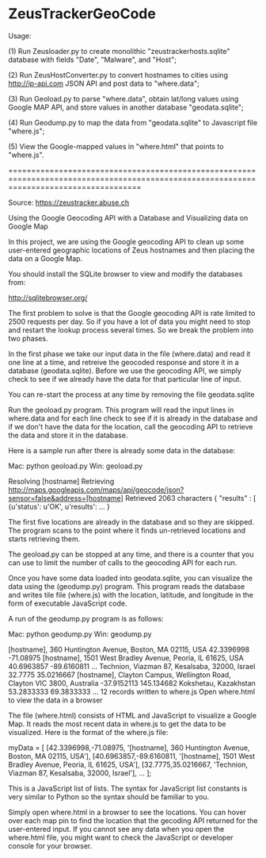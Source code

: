 # ZeusTrackerGeoCode

Usage:

(1) Run Zeusloader.py to create monolithic "zeustrackerhosts.sqlite" database with fields "Date", "Malware", and "Host";

(2) Run ZeusHostConverter.py to convert hostnames to cities using http://ip-api.com JSON API and post data to "where.data";

(3) Run Geoload.py to parse "where.data", obtain lat/long values using Google MAP API, and store values in another database "geodata.sqlite";

(4) Run Geodump.py to map the data from "geodata.sqlite" to Javascript file "where.js";

(5) View the Google-mapped values in "where.html" that points to "where.js".

=========================================================================================================================================

Source: https://zeustracker.abuse.ch

Using the Google Geocoding API with a Database and Visualizing data on Google Map

In this project, we are using the Google geocoding API to clean up some user-entered geographic locations of Zeus hostnames and then placing the data on a Google Map.

You should install the SQLite browser to view and modify the databases from:

http://sqlitebrowser.org/

The first problem to solve is that the Google geocoding API is rate limited to 2500 requests per day. So if you have a lot of data you might need to stop and restart the lookup process several times. So we break the problem into two phases.

In the first phase we take our input data in the file (where.data) and read it one line at a time, and retreive the geocoded response and store it in a database (geodata.sqlite). Before we use the geocoding API, we simply check to see if we already have the data for that particular line of input.

You can re-start the process at any time by removing the file geodata.sqlite

Run the geoload.py program. This program will read the input lines in where.data and for each line check to see if it is already in the database and if we don't have the data for the location, call the geocoding API to retrieve the data and store it in the database.

Here is a sample run after there is already some data in the database:

Mac: python geoload.py Win: geoload.py


Resolving [hostname] Retrieving http://maps.googleapis.com/maps/api/geocode/json?sensor=false&address=[hostname] Retrieved 2063 characters { "results" : [
{u'status': u'OK', u'results': ... }


The first five locations are already in the database and so they are skipped. The program scans to the point where it finds un-retrieved locations and starts retrieving them.

The geoload.py can be stopped at any time, and there is a counter that you can use to limit the number of calls to the geocoding API for each run.

Once you have some data loaded into geodata.sqlite, you can visualize the data using the (geodump.py) program. This program reads the database and writes tile file (where.js) with the location, latitude, and longitude in the form of executable JavaScript code.

A run of the geodump.py program is as follows:

Mac: python geodump.py Win: geodump.py

[hostname], 360 Huntington Avenue, Boston, MA 02115, USA 42.3396998 -71.08975 [hostname], 1501 West Bradley Avenue, Peoria, IL 61625, USA 40.6963857 -89.6160811 ... Technion, Viazman 87, Kesalsaba, 32000, Israel 32.7775 35.0216667 [hostname], Clayton Campus, Wellington Road, Clayton VIC 3800, Australia -37.9152113 145.134682 Kokshetau, Kazakhstan 53.2833333 69.3833333 ... 12 records written to where.js Open where.html to view the data in a browser

The file (where.html) consists of HTML and JavaScript to visualize a Google Map. It reads the most recent data in where.js to get the data to be visualized. Here is the format of the where.js file:

myData = [ [42.3396998,-71.08975, '[hostname], 360 Huntington Avenue, Boston, MA 02115, USA'], [40.6963857,-89.6160811, '[hostname], 1501 West Bradley Avenue, Peoria, IL 61625, USA'], [32.7775,35.0216667, 'Technion, Viazman 87, Kesalsaba, 32000, Israel'], ... ];

This is a JavaScript list of lists. The syntax for JavaScript list constants is very similar to Python so the syntax should be familiar to you.

Simply open where.html in a browser to see the locations. You can hover over each map pin to find the location that the gecoding API returned for the user-entered input. If you cannot see any data when you open the where.html file, you might want to check the JavaScript or developer console for your browser.
